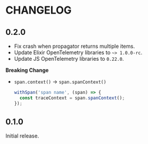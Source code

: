 # CHANGELOG

## 0.2.0

- Fix crash when propagator returns multiple items.
- Update Elixir OpenTelemetry libraries to `~> 1.0.0-rc`.
- Update JS OpenTelemetry libraries to `0.22.0`.

**Breaking Change**

- `span.context()` -> `span.spanContext()`
  ```javascript
  withSpan('span name', (span) => {
    const traceContext = span.spanContext();
  });
  ```

## 0.1.0

Initial release.

